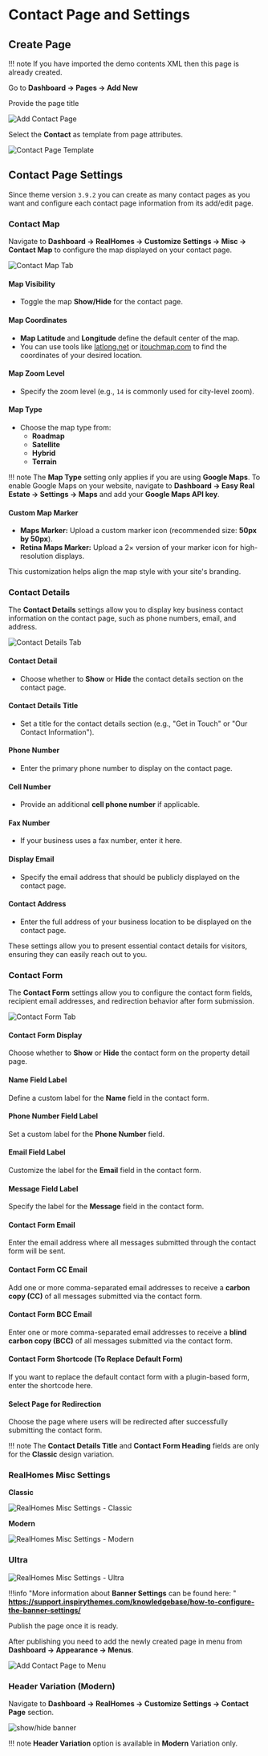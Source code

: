 # Contact Page and Settings

## **Create Page**

!!! note
    If you have imported the demo contents XML then this page is already created.

Go to **Dashboard → Pages → Add New**

Provide the page title 

![Add Contact Page](images/contact-page/add-contact-page-gutenberg.png)

Select the **Contact** as template from page attributes.

![Contact Page Template](images/contact-page/contact-page-template.png)

## Contact Page Settings
Since theme version `3.9.2` you can create as many contact pages as you want and configure each contact page information from its add/edit page.

### **Contact Map**

Navigate to **Dashboard → RealHomes → Customize Settings → Misc → Contact Map** to configure the map displayed on your contact page.

![Contact Map Tab](images/contact-page/contact-map-tab.png)

#### **Map Visibility**
- Toggle the map **Show/Hide** for the contact page.

#### **Map Coordinates**
- **Map Latitude** and **Longitude** define the default center of the map.
- You can use tools like [latlong.net](https://www.latlong.net) or [itouchmap.com](https://www.itouchmap.com) to find the coordinates of your desired location.

#### **Map Zoom Level**
- Specify the zoom level (e.g., `14` is commonly used for city-level zoom).

#### **Map Type**
- Choose the map type from:
  - **Roadmap**
  - **Satellite**
  - **Hybrid**
  - **Terrain**

!!! note
    The **Map Type** setting only applies if you are using **Google Maps**. To enable Google Maps on your website, navigate to **Dashboard → Easy Real Estate → Settings → Maps** and add your **Google Maps API key**.

#### **Custom Map Marker**
- **Maps Marker:** Upload a custom marker icon (recommended size: **50px by 50px**).
- **Retina Maps Marker:** Upload a 2× version of your marker icon for high-resolution displays.

This customization helps align the map style with your site's branding.

### **Contact Details**  

The **Contact Details** settings allow you to display key business contact information on the contact page, such as phone numbers, email, and address.  

![Contact Details Tab](images/contact-page/contact-details-tab.png)  

#### **Contact Detail**  
- Choose whether to **Show** or **Hide** the contact details section on the contact page.  

#### **Contact Details Title**  
- Set a title for the contact details section (e.g., "Get in Touch" or "Our Contact Information").  

#### **Phone Number**  
- Enter the primary phone number to display on the contact page.  

#### **Cell Number**  
- Provide an additional **cell phone number** if applicable.  

#### **Fax Number**  
- If your business uses a fax number, enter it here.  

#### **Display Email**  
- Specify the email address that should be publicly displayed on the contact page.  

#### **Contact Address**  
- Enter the full address of your business location to be displayed on the contact page.  

These settings allow you to present essential contact details for visitors, ensuring they can easily reach out to you.  

### **Contact Form**  

The **Contact Form** settings allow you to configure the contact form fields, recipient email addresses, and redirection behavior after form submission.  

![Contact Form Tab](images/contact-page/contact-form-tab.png)  

#### **Contact Form Display**  
Choose whether to **Show** or **Hide** the contact form on the property detail page.  

#### **Name Field Label**  
Define a custom label for the **Name** field in the contact form.  

#### **Phone Number Field Label**  
Set a custom label for the **Phone Number** field.  

#### **Email Field Label**  
Customize the label for the **Email** field in the contact form.  

#### **Message Field Label**  
Specify the label for the **Message** field in the contact form.  

#### **Contact Form Email**  
Enter the email address where all messages submitted through the contact form will be sent.  

#### **Contact Form CC Email**  
Add one or more comma-separated email addresses to receive a **carbon copy (CC)** of all messages submitted via the contact form.  

#### **Contact Form BCC Email**  
Enter one or more comma-separated email addresses to receive a **blind carbon copy (BCC)** of all messages submitted via the contact form.  

#### **Contact Form Shortcode (To Replace Default Form)**  
If you want to replace the default contact form with a plugin-based form, enter the shortcode here.  

#### **Select Page for Redirection**  
Choose the page where users will be redirected after successfully submitting the contact form.  

!!! note
    The **Contact Details Title** and **Contact Form Heading** fields are only for the **Classic** design variation.

### **RealHomes Misc Settings**

**Classic**

![RealHomes Misc Settings - Classic](images/create-pages/banner-spacing-classic.gif)

**Modern**

![RealHomes Misc Settings - Modern](images/create-pages/modern-banner-spacing-full.gif)

### **Ultra**
![RealHomes Misc Settings - Ultra](images/create-pages/ultra-banner-spacing-full.gif)

!!!info "More information about **Banner Settings** can be found here: "
    **https://support.inspirythemes.com/knowledgebase/how-to-configure-the-banner-settings/**

Publish the page once it is ready.

After publishing you need to add the newly created page in menu from **Dashboard → Appearance → Menus**. 

![Add Contact Page to Menu](images/contact-page/add-contact-page-menu.png)


### **Header Variation (Modern)**

Navigate to **Dashboard → RealHomes → Customize Settings → Contact Page** section.

![show/hide banner](images/contact-page/banner-display.png)

!!! note
    **Header Variation** option is available in **Modern** Variation only.